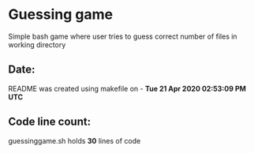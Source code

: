 # Guessing game
Simple bash game where user tries to guess correct number of files in working directory
## Date:
README was created using makefile on - **Tue 21 Apr 2020 02:53:09 PM UTC**
## Code line count:
guessinggame.sh holds **30** lines of code
